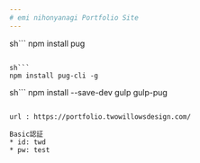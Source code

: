 ```yaml
---
# emi nihonyanagi Portfolio Site
---
```


sh```
npm install pug
```

sh```
npm install pug-cli -g
```

sh```
npm install --save-dev gulp gulp-pug
```

url : https://portfolio.twowillowsdesign.com/

Basic認証
* id: twd
* pw: test

